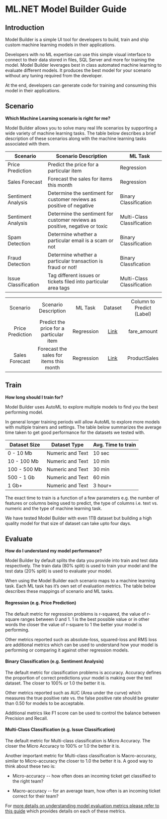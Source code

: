 # ML.NET Model Builder Guide 

## Introduction

Model Builder is a simple UI tool for developers to build, train and ship custom machine learning models in their applications. 

Developers with no ML expertise can use this simple visual interface to connect to their data stored in files, SQL Server and more for training the model.
Model Builder leverages best in class automated machine learning to evaluate different models. It produces the best model for your scenario without any tuning required from the developer.

At the end, developers can generate code for training and consuming this model in their applications.

## Scenario 

**Which Machine Learning scenario is right for me?**

Model Builder allows you to solve many real life scenarios by supporting a wide variety of machine learning tasks. The table below describes a brief description of these scenarios along with the machine learning tasks associated with them. 

Scenario             | Scenario Description                                                         | ML Task                    |
---------------------| -----------------------------------------------------------------------------| ---------------------------|
Price Prediction     | Predict the price for a particular item                                      | Regression                 |
Sales Forecast       | Forecast the sales for items this month                                      | Regression                 |
Sentiment Analysis   | Determine the sentiment for customer reviews as positive of negative         | Binary Classification      |
Sentiment Analysis   | Determine the sentiment for customer reviews as positive, negative or toxic  | Multi-Class Classification |
Spam Detection       | Determine whether a particular email is a scam or not                        | Binary Classification      |
Fraud Detection      | Determine whether a particular transaction is fraud or not!                  | Binary Classfication       |      
Issue Classification | Tag different issues or tickets filed into particular area tags              | Multi-Class Classification |


<table align="middle" width=100%> 
  <tr>
    <td align="middle"> Scenario
    </td>
    <td align="middle"> Scenario Description 
    </td>
    <td align="middle"> ML Task 
    </td>
    <td align="middle"> Dataset 
    </td>
    <td align="middle"> Column to Predict (Label)
    </td>
  </tr>
  <tr>
    <td align="middle">
    Price Prediction   
    </td>
    <td align="middle">
    Predict the price for a particular item           
    </td>
    <td align="middle">
    Regression    
    </td>
    <td align="middle">
      <a href="https://github.com/dotnet/machinelearning-samples/blob/master/datasets/taxi-fare-train.csv">Link</a>
    </td>
    <td align="middle">
    fare_amount  
    </td>
  </tr> 
  <tr>
    <td align="middle">
    Sales Forecast   
    </td>
    <td align="middle">
    Forecast the sales for items this month          
    </td>
    <td align="middle">
    Regression    
    </td>
    <td align="middle">
      <a href="https://github.com/dotnet/machinelearning-samples/blob/master/samples/csharp/getting-started/AnomalyDetection_Sales/SpikeDetection/Data/product-sales.csv">Link</a>
    </td>
    <td align="middle">
    ProductSales
    </td>
  </tr> 
 </table>
                     
## Train

**How long should I train for?**

Model Builder uses AutoML to explore multiple models to find you the best performing model. 

In general longer training periods will allow AutoML to explore more models with multiple trainers and settings. The table below summarizes the average time taken to get good performance for the datasets we tested with. 

Dataset Size  | Dataset Type       | Avg. Time to train  
------------- | ------------------ | --------------
0 - 10 Mb     | Numeric and Text   | 10 sec
10 - 100 Mb   | Numeric and Text   | 10 min 
100 - 500 Mb  | Numeric and Text   | 30 min 
500 - 1 Gb    | Numeric and Text   | 60 min 
1 Gb+         | Numeric and Text   | 3 hour+ 

The exact time to train is a function of a few parameters e.g. the number of features or columns being used to predict, the type of columns i.e. text vs. numeric and the type of machine learning task. 

We have tested Model Builder with even 1TB dataset but building a high quality model for that size of dataset can take upto four days. 

## Evaluate 

**How do I understand my model performance?**

Model Builder by default splits the data you provide into train and test data respectively. The train data (80% split) is used to train your model and the test data (20% split) is used to evaluate your model. 

When using the Model Builder each scenario maps to a machine learning task. Each ML task has it’s own set of evaluation metrics. The table below describes these mappings of scenario and ML tasks. 

#### Regression (e.g. Price Prediction)

The default metric for regression problems is r-squared, the value of r-square ranges between 0 and 1. 1 is the best possible value or in other words the closer the value of r-square to 1 the better your model is performing. 

Other metrics reported such as absolute-loss, squared-loss and RMS loss are additional metrics which can be used to understand how your model is performing or comparing it against other regression models. 

#### Binary Classification (e.g. Sentiment Analysis)

The default metric for classification problems is accuracy. Accuracy defines the proportion of correct predictions your model is making over the test dataset. The closer to 100% or 1.0 the better it is. 

Other metrics reported such as AUC (Area under the curve) which measures the true positive rate vs. the false positive rate should be greater than 0.50 for models to be acceptable. 

Additional metrics like F1 score can be used to control the balance between Precision and Recall. 

#### Multi-Class Classification (e.g. Issue Classification) 
The default metric for Multi-class classification is Micro Accuracy. The closer the Micro Accuracy to 100% or 1.0 the better it is.  

Another important metric for Multi-class classification is Macro-accuracy, similar to Micro-accuracy the closer to 1.0 the better it is. A good way to think about these two is:

* Micro-accuracy -- how often does an incoming ticket get classified to the right team?

* Macro-accuracy -- for an average team, how often is an incoming ticket correct for their team?

For [more details on understanding model evaluation metrics please refer to this guide](https://aka.ms/mlnet-metrics) which provides details on each of these metrics.

